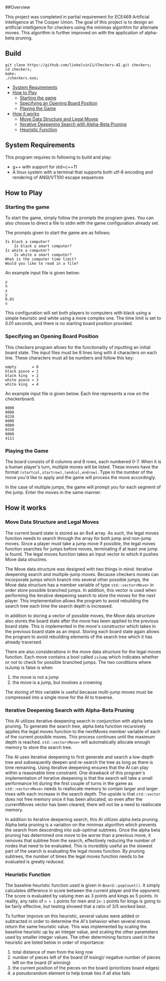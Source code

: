 ##Overview

This project was completed in partial requirement for ECE469 Artificial Intelligence at The Cooper Union. The goal of this project is to design an artificial intelligence for checkers using the minimax algorithm for alternate moves. This algorithm is further improved on with the application of alpha-beta pruning.

## Build

```
git clone https://github.com/linkelvin11/Checkers-AI.git checkers;
cd checkers;
make;
./checkers.exe;
```


<!-- MarkdownTOC -->

- [System Requirements](#system-requirements)
- [How to Play](#how-to-play)
	- [Starting the game](#starting-the-game)
	- [Specifying an Opening Board Position](#specifying-an-opening-board-position)
	- [Playing the Game](#playing-the-game)
- [How it works](#how-it-works)
	- [Move Data Structure and Legal Moves](#move-data-structure-and-legal-moves)
	- [Iterative Deepening Search with Alpha-Beta Pruning](#iterative-deepening-search-with-alpha-beta-pruning)
	- [Heuristic Function](#heuristic-function)

<!-- /MarkdownTOC -->

## System Requirements

This program requires to following to build and play:

* g++ with support for std=c++11
* A linux system with a terminal that supports both utf-8 encoding and rendering of ANSI/VT100 escape sequences

## How to Play

### Starting the game

To start the game, simply follow the prompts the program gives. You can also choose to direct a file to stdin with the game configuration already set. 

The prompts given to start the game are as follows:

```
Is black a computer?
	Is black a smart computer?
Is white a computer?
	Is white a smart computer?
What is the computer time limit?
Would you like to read in a file?
```

An example input file is given below:
```
y
n
y
y
0.01
n
```
This configuration will set both players to computers with black using a simple heuristic and white using a more complex one. The time limit is set to 0.01 seconds, and there is no starting board position provided.

### Specifying an Opening Board Position

This checkers program allows for the functionality of inputting an initial board state. The input files must be 8 lines long with 4 characters on each line. These characters must all be numbers and follow this key:

```
empty 		= 0
black piece = 1
black king	= 2
white piece = 3
white king	= 4
```
An example input file is given below. Each line represents a row on the checkerboard.

```
0000
0000
0220
0000
0000
0330
0000
4111
```
### Playing the Game

The board consists of 8 columns and 8 rows, each numbered 0-7. When it is a human player's turn, multiple moves will be listed. These moves have the format `(startcol,startrow),(endcol,endrow)`.  Type in the number of the move you'd like to apply and the game will process the move accordingly.

In the case of multiple jumps, the game will prompt you for each segment of the jump. Enter the moves in the same manner.

## How it works

### Move Data Structure and Legal Moves

The current board state is stored as an 8x4 array.
As such, the legal moves function needs to search through the array for both jump and non-jump moves.
Since a player must take a jump move if possible, the legal moves function searches for jumps before moves, terminating if at least one jump is found.
The legal moves function takes an input vector to which it pushes Move data structres.

The Move data structure was designed with two things in mind: iterative deepening search and multiple-jump moves.
Because checkers moves can incorporate jumps which branch into several other possible jumps, the Move data structure has a member variable of type `std::vector<Move>` in order store possible branched jumps.
In addition, this vector is used when performing the iterative deepening search to store the moves for the next player.
This implementation allows the program to avoid rebuilding the search tree each time the search depth is increased.

In addition to storing a vector of possible moves, the Move data structure also stores the board state after the move has been applied to the previous board state.
This is implemented in the move's constructor which takes in the previous board state as an imput.
Storing each board state again allows the program to avoid rebuilding elements of the search tree which it has already traversed.

There are also considerations in the move data structure for the legal moves function.
Each move contains a bool called `isJump` which indicates whether or not to check for possible branched jumps.
The two conditions where isJump is false is when

1. the move is not a jump
2. the move is a jump, but involves a crowning

The storing of this variable is useful because multi-jump moves must be compressed into a single move for the AI to traverse.

### Iterative Deepening Search with Alpha-Beta Pruning

This AI utilizes iterative deepening search in conjunction with alpha beta pruning.
To generate the search tree, alpha beta function recursively applies the legal moves function to the nextMoves member variable of each of the current possible moves.
This process continues until the maximum depth is reached.
`std::vector<Move>` will automatically allocate enough memory to store the search tree.

The AI uses iterative deepening to first generate and search a low-depth tree and subsequently deepen and re-search the tree as long as there is time remaining.
Using iterative deepening ensures that the AI can play within a reasonable time constraint.
One drawback of this program's implementation of iterative deepening is that the search will take a small performance hit during the first couple of turns in the game as `std::vector<Move>` needs to reallocate memory to contain larger and larger trees with each increase in the search depth.
The upside is that `std::vector` does not free memory once it has been allocated, so even after the currentMoves vector has been cleared, there will not be a need to reallocate memory.

In addition to iterative deepening search, this AI utilizes alpha beta pruning.
Alpha beta pruning is a variation on the minimax algorithm which prevents the search from descending into sub-optimal subtrees.
Once the alpha beta pruning has determined one move to be worse than a previous move, it removes that subtree from the search, effectively reducing the number of nodes that need to be evaluated.
This is incredibly useful as the slowest part of the search is evaluating the legal moves function.
By pruning subtrees, the number of times the legal moves function needs to be evaluated is greatly reduced.

### Heuristic Function

The baseline heuristic function used is given in `Board::popCount()`.
It simply calculates difference in score between the current player and the opponent.
The score is evaluated by valuing men as 3 points and kings as 5 points.
In reality, any ratio of `n > 1` points for men and `2n-1` points for kings is going to be fairly effective, but testing showed that a ratio of 3/5 worked best.

To further improve on this heuristic, several values were added or subtracted in order to determine the AI's behavior when several moves return the same heuristic value.
This was implemented by scaling the baseline heuristic up by an integer value, and scaling the other parameters used by smaller integer values.
The other determining factors used in the heuristic are listed below in order of importance:

1. total distance of men from the king row
2. number of pieces left of the board (if losing)/ negative number of pieces left on the board (if winning)
3. the current position of the pieces on the board (prioritizes board edges)
4. a pseudorandom element to help break ties if all else fails
